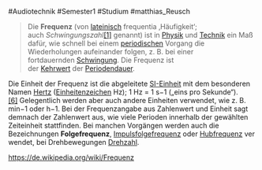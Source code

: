 #Audiotechnik #Semester1 #Studium #matthias_Reusch 

>Die **Frequenz** (von [lateinisch](https://de.wikipedia.org/wiki/Latein "Latein") frequentia ‚Häufigkeit‘; auch _Schwingungszahl_[[1]](https://de.wikipedia.org/wiki/Frequenz#cite_note-1) genannt) ist in [Physik](https://de.wikipedia.org/wiki/Physik "Physik") und [Technik](https://de.wikipedia.org/wiki/Technik "Technik") ein Maß dafür, wie schnell bei einem [periodischen](https://de.wikipedia.org/wiki/Periode_(Physik) "Periode (Physik)") Vorgang die Wiederholungen aufeinander folgen, z. B. bei einer fortdauernden [Schwingung](https://de.wikipedia.org/wiki/Schwingung "Schwingung"). Die Frequenz ist der [Kehrwert](https://de.wikipedia.org/wiki/Kehrwert "Kehrwert") der [Periodendauer](https://de.wikipedia.org/wiki/Periode_(Physik) "Periode (Physik)").
> 
Die Einheit der Frequenz ist die abgeleitete [SI-Einheit](https://de.wikipedia.org/wiki/Internationales_Einheitensystem#Abgeleitete_SI-Einheiten_mit_besonderem_Namen "Internationales Einheitensystem") mit dem besonderen Namen [Hertz](https://de.wikipedia.org/wiki/Hertz_(Einheit) "Hertz (Einheit)") ([Einheitenzeichen](https://de.wikipedia.org/wiki/Einheitenzeichen "Einheitenzeichen") Hz); 1 Hz = 1 s−1 („eins pro Sekunde“).[[6]](https://de.wikipedia.org/wiki/Frequenz#cite_note-D1304-6) Gelegentlich werden aber auch andere Einheiten verwendet, wie z. B. min−1 oder h−1. Bei der Frequenzangabe aus Zahlenwert und Einheit sagt demnach der Zahlenwert aus, wie viele Perioden innerhalb der gewählten Zeiteinheit stattfinden.
Bei manchen Vorgängen werden auch die Bezeichnungen **Folgefrequenz**, [Impulsfolgefrequenz](https://de.wikipedia.org/wiki/Impulsfolgefrequenz "Impulsfolgefrequenz") oder [Hubfrequenz](https://de.wikipedia.org/wiki/Hubfrequenz "Hubfrequenz") verwendet, bei Drehbewegungen [Drehzahl](https://de.wikipedia.org/wiki/Drehzahl "Drehzahl").

https://de.wikipedia.org/wiki/Frequenz